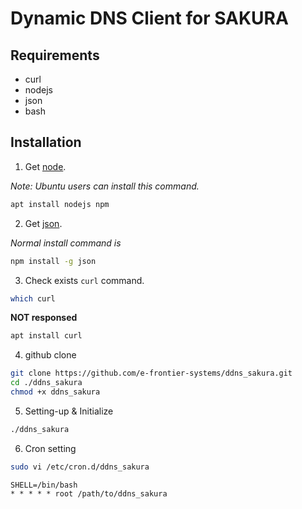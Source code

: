 # Dynamic DNS Client for SAKURA

## Requirements

- curl
- nodejs
- json
- bash

## Installation

1. Get [node](https://nodejs.org).

*Note: Ubuntu users can install this command.*
```bash
apt install nodejs npm
```

2. Get [json](https://github.com/trentm/json/).

*Normal install command is*
```bash
npm install -g json
```

3. Check exists `curl` command.

```bash
which curl
```

**NOT responsed**

```bash
apt install curl
```

4. github clone

```bash
git clone https://github.com/e-frontier-systems/ddns_sakura.git
cd ./ddns_sakura
chmod +x ddns_sakura
```

5. Setting-up & Initialize

```bash
./ddns_sakura
```

6. Cron setting

```bash
sudo vi /etc/cron.d/ddns_sakura
```

```text
SHELL=/bin/bash
* * * * * root /path/to/ddns_sakura
```

